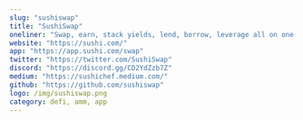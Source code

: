 ```yaml
---
slug: "sushiswap"
title: "SushiSwap"
oneliner: "Swap, earn, stack yields, lend, borrow, leverage all on one decentralized, community driven platform."
website: "https://sushi.com/"
app: "https://app.sushi.com/swap"
twitter: "https://twitter.com/SushiSwap"
discord: "https://discord.gg/CD2YdZzb7Z"
medium: "https://sushichef.medium.com/"
github: "https://github.com/sushiswap"
logo: /img/sushiswap.png
category: defi, amm, app
---
```

